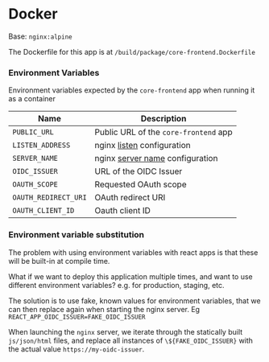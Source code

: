 # Docker

Base: `nginx:alpine`

The Dockerfile for this app is at `/build/package/core-frontend.Dockerfile`

### Environment Variables

Environment variables expected by the `core-frontend` app when running it as a container

| Name | Description |
|------|-------------|
| `PUBLIC_URL` | Public URL of the `core-frontend` app
| `LISTEN_ADDRESS` | nginx [listen](http://nginx.org/en/docs/http/ngx_http_core_module.html#listen) configuration
| `SERVER_NAME` | nginx [server name](http://nginx.org/en/docs/http/server_names.html) configuration
| `OIDC_ISSUER` | URL of the OIDC Issuer
| `OAUTH_SCOPE` | Requested OAuth scope
| `OAUTH_REDIRECT_URI` | OAuth redirect URI
| `OAUTH_CLIENT_ID` | Oauth client ID

### Environment variable substitution

The problem with using environment variables with react apps is that these will be built-in at compile time.

What if we want to deploy this application multiple times, and want to use different environment variables? e.g. for
production, staging, etc.

The solution is to use fake, known values for environment variables, that we can then replace again when starting the
nginx server. Eg `REACT_APP_OIDC_ISSUER=FAKE_OIDC_ISSUER`

When launching the `nginx` server, we iterate through the statically built `js/json/html` files, and replace all
instances of `\${FAKE_OIDC_ISSUER}` with the actual value `https://my-oidc-issuer`.
